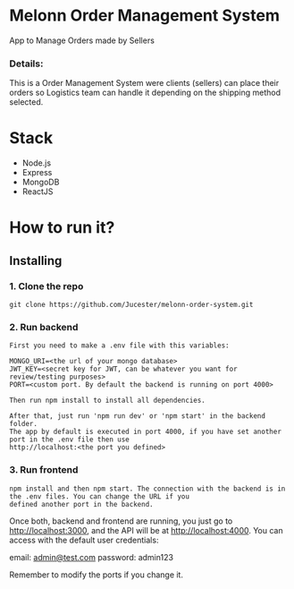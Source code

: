 # Melonn Order Management System

App to Manage Orders made by Sellers

### Details: 

This is a Order Management System were clients (sellers) can place their orders so Logistics team can handle it depending
on the shipping method selected.


# Stack

* Node.js 
* Express 
* MongoDB
* ReactJS

# How to run it?


## Installing


### 1. Clone the repo

```
git clone https://github.com/Jucester/melonn-order-system.git

```

### 2. Run backend

```
First you need to make a .env file with this variables:

MONGO_URI=<the url of your mongo database>
JWT_KEY=<secret key for JWT, can be whatever you want for review/testing purposes>
PORT=<custom port. By default the backend is running on port 4000>

Then run npm install to install all dependencies.

After that, just run 'npm run dev' or 'npm start' in the backend folder. 
The app by default is executed in port 4000, if you have set another port in the .env file then use
http://localhost:<the port you defined>

```

### 3. Run frontend

```
npm install and then npm start. The connection with the backend is in the .env files. You can change the URL if you
defined another port in the backend.

```

Once both, backend and frontend are running, you just go to [http://localhost:3000](http://localhost:3000), and the API will be at [http://localhost:4000](http://localhost:4000). You can access with the default user credentials:

email: admin@test.com
password: admin123

Remember to modify the ports if you change it.
